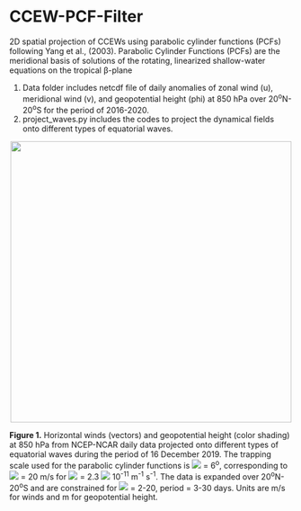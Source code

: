# CCEW-PCF-Filter
2D spatial projection of CCEWs using parabolic cylinder functions (PCFs) following Yang et al., (2003). Parabolic Cylinder Functions (PCFs) are the meridional basis of solutions of the rotating, linearized shallow-water equations on the tropical β-plane

1. Data folder includes netcdf file of daily anomalies of zonal wind (u), meridional wind (v), and geopotential height (phi) at 850 hPa over 20<sup>o</sup>N-20<sup>o</sup>S for the period of 2016-2020.
2. project_waves.py includes the codes to project the dynamical fields onto different types of equatorial waves.

<p align="center">
  <img src="https://github.com/sandrolubis/CCEW-PCF-Filter/blob/main/snapshot_waves_20191216.png" width="500">
</p>

**Figure 1.** Horizontal winds (vectors) and geopotential height (color shading) at 850 hPa from NCEP-NCAR daily data projected onto different types of equatorial waves during the period of 16 December 2019. The trapping scale used for the parabolic cylinder functions is <img src="https://render.githubusercontent.com/render/math?math=y_{0}=\left(c/2\beta\right)^{1/2}"> = 6<sup>o</sup>, corresponding to <img src="https://render.githubusercontent.com/render/math?math=c"> = 20 m/s for <img src="https://render.githubusercontent.com/render/math?math=\beta"> = 2.3 <img src="https://render.githubusercontent.com/render/math?math=\times"> 10<sup>-11</sup> m<sup>-1</sup> s<sup>-1</sup>. The data is expanded over 20<sup>o</sup>N-20<sup>o</sup>S and are constrained for <img src="https://render.githubusercontent.com/render/math?math=k"> = 2-20, period = 3-30 days. Units are m/s for winds and m for geopotential height.
